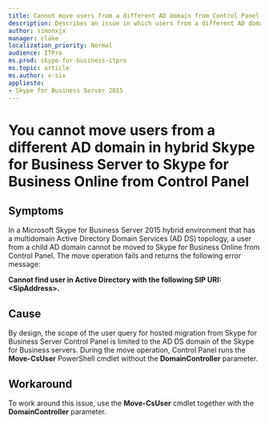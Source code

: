 ```yaml
---
title: Cannot move users from a different AD domain from Control Panel
description: Describes an issue in which users from a different AD domain in a Skype for Business Server hybrid environment cannot be moved to Skype for Business Online from Control Panel. Provides a workaround.
author: simonxjx
manager: clake
localization_priority: Normal
audience: ITPro
ms.prod: skype-for-business-itpro
ms.topic: article
ms.author: v-six
appliesto:
- Skype for Business Server 2015
---
```


# You cannot move users from a different AD domain in hybrid Skype for Business Server to Skype for Business Online from Control Panel

## Symptoms

In a Microsoft Skype for Business Server 2015 hybrid environment that has a multidomain Active Directory Domain Services (AD DS) topology, a user from a child AD domain cannot be moved to Skype for Business Online from Control Panel. The move operation fails and returns the following error message:    
 
**Cannot find user in Active Directory with the following SIP URI: \<SipAddress>.**     

## Cause

By design, the scope of the user query for hosted migration from Skype for Business Server Control Panel is limited to the AD DS domain of the Skype for Business servers. During the move operation, Control Panel runs the **Move-CsUser** PowerShell cmdlet without the **DomainController** parameter. 

## Workaround

To work around this issue, use the **Move-CsUser** cmdlet together with the **DomainController** parameter.